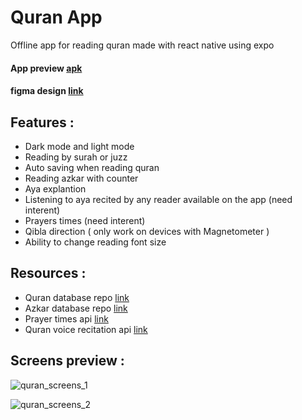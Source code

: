 # Quran App

Offline app for reading quran made with react native using expo

#### App preview [apk](https://drive.google.com/file/d/1slXD8JZlvxN_QlzAq8-2rYe9oyWbnuRq/view)

#### figma design [link](https://www.figma.com/file/w0wbjGuzcfsZL3GRTX63lq/Quran-App?type=design&node-id=0%3A1&mode=design&t=jZF2fH9pWQUezzEU-1)

## Features :

- Dark mode and light mode
- Reading by surah or juzz
- Auto saving when reading quran
- Reading azkar with counter
- Aya explantion
- Listening to aya recited by any reader available on the app (need interent)
- Prayers times (need interent)
- Qibla direction ( only work on devices with Magnetometer )
- Ability to change reading font size

## Resources :

- Quran database repo [link](https://github.com/Abdallah-Mekky/Quran-Database)
- Azkar database repo [link](https://github.com/osamayy/azkar-db)
- Prayer times api [link](https://aladhan.com/prayer-times-api)
- Quran voice recitation api [link](https://alquran.cloud/cdn)

## Screens preview :

![quran_screens_1](https://github.com/obeim/quran-app/assets/56155793/ebffc992-abd6-463f-acc3-3fc37369af3d)

![quran_screens_2](https://github.com/obeim/quran-app/assets/56155793/c52117c5-7cda-4136-a308-3e9220b9dd7a)
